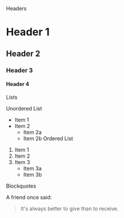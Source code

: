 Headers

Header 1
=========================

Header 2
-------------------------

### Header 3

#### Header 4

Lists

Unordered List
* Item 1
* Item 2
  * Item 2a
  * Item 2b
Ordered List
1. Item 1
2. Item 2
3. Item 3
   * Item 3a
   * Item 3b

Blockquotes

A friend once said:

> It's always better to give 
> than to receive.
